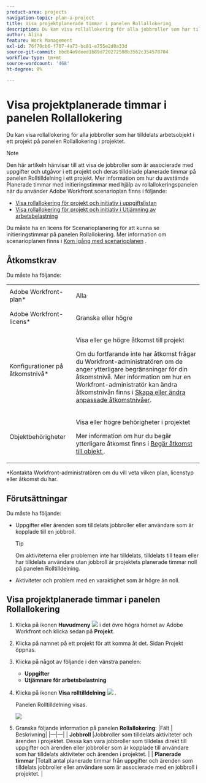 ```yaml
---
product-area: projects
navigation-topic: plan-a-project
title: Visa projektplanerade timmar i panelen Rollallokering
description: Du kan visa rollallokering för alla jobbroller som har tilldelats arbetsobjekt i ett projekt på panelen Rollallokering i projektet.
author: Alina
feature: Work Management
exl-id: 76f70cb6-f707-4a73-bc81-e755e2d0a33d
source-git-commit: bbd64e9deed1b89d720272508b3562c354578704
workflow-type: tm+mt
source-wordcount: '468'
ht-degree: 0%

---
```


# Visa projektplanerade timmar i panelen Rollallokering

Du kan visa rollallokering för alla jobbroller som har tilldelats arbetsobjekt i ett projekt på panelen Rollallokering i projektet.

>[!NOTE]
>
>Den här artikeln hänvisar till att visa de jobbroller som är associerade med uppgifter och utgåvor i ett projekt och deras tilldelade planerade timmar på panelen Rolltilldelning i ett projekt. Mer information om hur du avstämde Planerade timmar med initieringstimmar med hjälp av rollallokeringspanelen när du använder Adobe Workfront scenarioplan finns i följande:
>
>* [Visa rollallokering för projekt och initiativ i uppgiftslistan](../../../scenario-planner/show-role-allocation-task-list-nwe.md)
>* [Visa rollallokering för projekt och initiativ i Utjämning av arbetsbelastning](../../../scenario-planner/show-role-allocation-workload-balancer.md)
>
>  Du måste ha en licens för Scenarioplanering för att kunna se initieringstimmar på panelen Rollallokering. Mer information om scenarioplanen finns i [Kom igång med scenarioplanen](../../../scenario-planner/get-started-with-scenario-planning.md) .
>

## Åtkomstkrav

<!--drafted for P&P:

<table style="table-layout:auto"> 
 <col> 
 <col> 
 <tbody> 
  <tr> 
   <td role="rowheader">Adobe Workfront plan*</td> 
   <td> <p>Any </p> </td> 
  </tr> 
  <tr> 
   <td role="rowheader">Adobe Workfront license*</td> 
   <td> <p>Current license: Light or higher</p> 
   Or
   <p>Legacy license: Review or higher</p> 
   </td> 
  </tr> 
  <tr> 
   <td role="rowheader">Access level configurations*</td> 
   <td> <p>View or higher access to Projects</p> <p>If you still don't have access, ask your Workfront administrator if they set additional restrictions in your access level. For information on how a Workfront administrator can modify your access level, see <a href="../../../administration-and-setup/add-users/configure-and-grant-access/create-modify-access-levels.md" class="MCXref xref">Create or modify custom access levels</a>.</p> </td> 
  </tr> 
  <tr> 
   <td role="rowheader">Object permissions</td> 
   <td> <p>View or higher permissions on the project</p> <p>For information on requesting additional access, see <a href="../../../workfront-basics/grant-and-request-access-to-objects/request-access.md" class="MCXref xref">Request access to objects </a>.</p> </td> 
  </tr> 
 </tbody> 
</table>

-->

Du måste ha följande:

<table style="table-layout:auto"> 
 <col> 
 <col> 
 <tbody> 
  <tr> 
   <td role="rowheader">Adobe Workfront-plan*</td> 
   <td> <p>Alla </p> </td> 
  </tr> 
  <tr> 
   <td role="rowheader">Adobe Workfront-licens*</td> 
   <td> <p>Granska eller högre</p> </td> 
  </tr> 
  <tr> 
   <td role="rowheader">Konfigurationer på åtkomstnivå*</td> 
   <td> <p>Visa eller ge högre åtkomst till projekt</p> <p>Om du fortfarande inte har åtkomst frågar du Workfront-administratören om de anger ytterligare begränsningar för din åtkomstnivå. Mer information om hur en Workfront-administratör kan ändra åtkomstnivån finns i <a href="../../../administration-and-setup/add-users/configure-and-grant-access/create-modify-access-levels.md" class="MCXref xref">Skapa eller ändra anpassade åtkomstnivåer</a>.</p> </td> 
  </tr> 
  <tr> 
   <td role="rowheader">Objektbehörigheter</td> 
   <td> <p>Visa eller högre behörigheter i projektet</p> <p>Mer information om hur du begär ytterligare åtkomst finns i <a href="../../../workfront-basics/grant-and-request-access-to-objects/request-access.md" class="MCXref xref">Begär åtkomst till objekt </a>.</p> </td> 
  </tr> 
 </tbody> 
</table>

&#42;Kontakta Workfront-administratören om du vill veta vilken plan, licenstyp eller åtkomst du har.

## Förutsättningar

Du måste ha följande:

* Uppgifter eller ärenden som tilldelats jobbroller eller användare som är kopplade till en jobbroll.

  >[!TIP]
  >
  >Om aktiviteterna eller problemen inte har tilldelats, tilldelats till team eller har tilldelats användare utan jobbroll är projektets planerade timmar noll på panelen Rolltilldelning.

* Aktiviteter och problem med en varaktighet som är högre än noll.

## Visa projektplanerade timmar i panelen Rollallokering

1. Klicka på ikonen **Huvudmeny** ![](assets/main-menu-icon.png) i det övre högra hörnet av Adobe Workfront och klicka sedan på **Projekt**.
1. Klicka på namnet på ett projekt för att komma åt det. Sidan Projekt öppnas.
1. Klicka på något av följande i den vänstra panelen:

   * **Uppgifter**
   * **Utjämnare för arbetsbelastning**

1. Klicka på ikonen **Visa rolltilldelning** ![](assets/show-role-allocation-icon.png) .

   Panelen Rolltilldelning visas.

   ![](assets/role-allocation-panel-planned-hours-only-350x316.png)

1. Granska följande information på panelen **Rollallokering**:
|Fält | Beskrivning|
|—|—|
| **Jobbroll** |Jobbroller som tilldelats aktiviteter och ärenden i projektet. Dessa kan vara jobbroller som tilldelas direkt till uppgifter och ärenden eller jobbroller som är kopplade till användare som har tilldelats aktiviteter och ärenden i projektet.  |
| **Planerade timmar** |Totalt antal planerade timmar från uppgifter och ärenden som tilldelats jobbroller eller användare som är associerade med en jobbroll i projektet.  |



